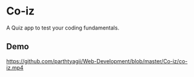 
# Co-iz

A Quiz app to test your coding fundamentals.

## Demo

https://github.com/parthtyagii/Web-Development/blob/master/Co-iz/co-iz.mp4